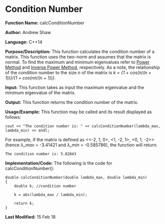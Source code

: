 # Condition Number

**Function Name:** calcConditionNumber

**Author:** Andrew Shaw

**Language:** C++14

**Purpose/Description:** This function calculates the condition number of a matrix. This function uses the two-norm and assumes that the matrix is normal. To find the maximum and minimum eigenvalues refer to [Power Method](https://andrewshaw15.github.io/MATH-5620/HW-3/power-method) and [Inverse Power Method](https://andrewshaw15.github.io/MATH-5620/HW-3/inverse-power-method), respectively. As a note, the relationship of the condition number to the size *n* of the matrix is *k = {1 + cos(&pi;/(n + 1))}/{1 + cos(n&pi;/(n + 1))}*.

**Input:** This function takes as input the maximum eigenvalue and the minimum eigenvalue of the matrix.

**Output:** This function returns the condition number of the matrix.

**Usage/Example:** This function may be called and its result displayed as follows:
~~~~
cout << "The condition number is: " << calcConditionNumber(lambda_max, lambda_min) << endl;
~~~~
For example, if the matrix is defined as <<-2, 1, 0>, <1, -2, 1>, <0, 1, -2>> (hence *&lambda;_max* = -3.41421 and *&lambda;_min* = -0.585786), the function will return:
~~~~
The condition number is: 5.82843
~~~~
**Implementation/Code:** The following is the code for calcConditionNumber():
~~~~
double calcConditionNumber(double lambda_max, double lambda_min)
{
	double k; //condition number

	k = abs(lambda_max / lambda_min);

	return k;
}
~~~~
**Last Modified:** 15 Feb 18
